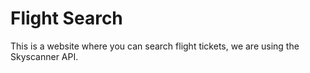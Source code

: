 # Flight Search

This is a website where you can search flight tickets, we are using the Skyscanner API.
